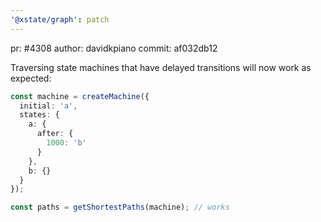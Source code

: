 ```yaml
---
'@xstate/graph': patch
---
```


pr: #4308
author: davidkpiano
commit: af032db12

Traversing state machines that have delayed transitions will now work as expected:

```ts
const machine = createMachine({
  initial: 'a',
  states: {
    a: {
      after: {
        1000: 'b'
      }
    },
    b: {}
  }
});

const paths = getShortestPaths(machine); // works
```
